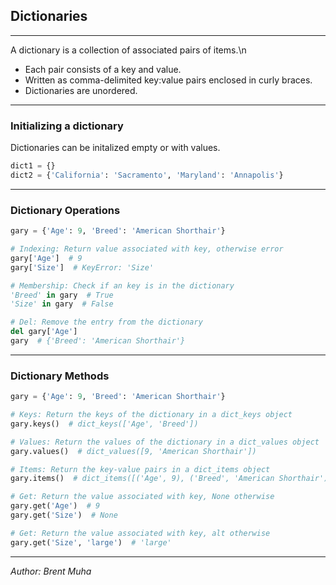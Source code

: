 ## Dictionaries

---

A dictionary is a collection of associated pairs of items.\n
- Each pair consists of a key and value.
- Written as comma-delimited key:value pairs enclosed in curly braces.
- Dictionaries are unordered.

---

### Initializing a dictionary

Dictionaries can be initalized empty or with values.

```python
dict1 = {}
dict2 = {'California': 'Sacramento', 'Maryland': 'Annapolis'}
```

---

### Dictionary Operations

```python
gary = {'Age': 9, 'Breed': 'American Shorthair'}

# Indexing: Return value associated with key, otherwise error
gary['Age']  # 9
gary['Size']  # KeyError: 'Size'

# Membership: Check if an key is in the dictionary
'Breed' in gary  # True
'Size' in gary  # False

# Del: Remove the entry from the dictionary
del gary['Age']
gary  # {'Breed': 'American Shorthair'}
```

---

### Dictionary Methods

```python
gary = {'Age': 9, 'Breed': 'American Shorthair'}

# Keys: Return the keys of the dictionary in a dict_keys object
gary.keys()  # dict_keys(['Age', 'Breed'])

# Values: Return the values of the dictionary in a dict_values object
gary.values()  # dict_values([9, 'American Shorthair'])

# Items: Return the key-value pairs in a dict_items object
gary.items()  # dict_items([('Age', 9), ('Breed', 'American Shorthair')])

# Get: Return the value associated with key, None otherwise
gary.get('Age')  # 9
gary.get('Size')  # None

# Get: Return the value associated with key, alt otherwise
gary.get('Size', 'large')  # 'large'

```

---

_Author: Brent Muha_
